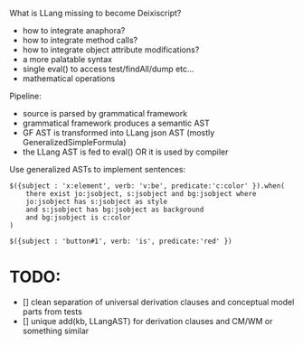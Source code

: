 What is LLang missing to become Deixiscript?

- how to integrate anaphora?
- how to integrate method calls?
- how to integrate object attribute modifications?
- a more palatable syntax
- single eval() to access test/findAll/dump etc...
- mathematical operations

Pipeline:

- source is parsed by grammatical framework
- grammatical framework produces a semantic AST
- GF AST is transformed into LLang json AST (mostly GeneralizedSimpleFormula)
- the LLang AST is fed to eval() OR it is used by compiler

Use generalized ASTs to implement sentences:

```
$({subject : 'x:element', verb: 'v:be', predicate:'c:color' }).when(
	there exist jo:jsobject, s:jsobject and bg:jsobject where
	jo:jsobject has s:jsobject as style 
	and s:jsobject has bg:jsobject as background
	and bg:jsobject is c:color
)

$({subject : 'button#1', verb: 'is', predicate:'red' })
```

# TODO:

- [] clean separation of universal derivation clauses and conceptual model parts
  from tests
- [] unique add(kb, LLangAST) for derivation clauses and CM/WM or something
  similar
